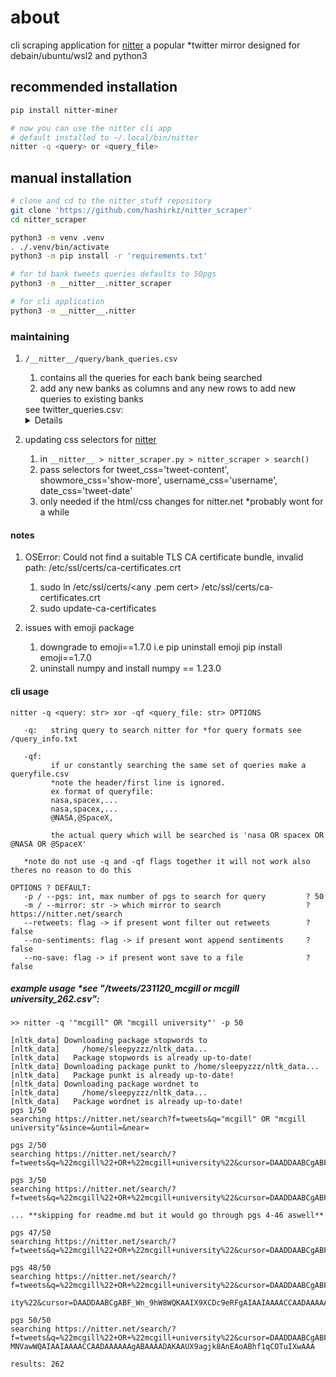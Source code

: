 # about
cli scraping application for [nitter](https://nitter.net/search) a popular *twitter mirror
designed for debain/ubuntu/wsl2 and python3

## recommended installation
```bash
pip install nitter-miner

# now you can use the nitter cli app 
# default installed to ~/.local/bin/nitter
nitter -q <query> or <query_file> 
```
## manual installation
```bash
# clone and cd to the nitter_stuff repository
git clone 'https://github.com/hashirkz/nitter_scraper'
cd nitter_scraper

python3 -m venv .venv
. ./.venv/bin/activate
python3 -m pip install -r 'requirements.txt'

# for td bank tweets queries defaults to 50pgs
python3 -m __nitter__.nitter_scraper

# for cli application
python3 -m __nitter__.nitter
```  
### maintaining
1. `/__nitter__/query/bank_queries.csv`
   1. contains all the queries for each bank being searched
   2. add any new banks as columns and any new rows to add new queries to existing banks
   <summary>
   see twitter_queries.csv:
   <details>

   | bmo                 | cibc                               | rbc                         | scotiabank      | td                  |
   |---------------------|------------------------------------|-----------------------------|-----------------|---------------------|
   | @BMO                | CIBC                               | RBCNewsroom                 | Scotiabank      | TDbank              |
   | BMO Field           | CIBCInnovation                     | RBC Newsroom                | ScotiabankHelps | TD Bank             |
   | BMOVanMarathon      | BanqueCIBC                         | RBC_Newsroom                | ScotiabankArena | TD_Bank             |
   | BMOmedia            | TorontoRun                         | @RBC                        | ScotiabankCtr   | TDCanada            |
   | BMOHarrisBank       | CIBC_FCIB                          | RBCCanada                   | ScotiabankTT    | TD Canada           |
   | Bank Of Montreal    | CIBCFCIBBS                         | RBC Canada                  | ScotiabankGY    | TDEconomics         |
   | BankOfMontreal      | CIBCFCIBJM                         | RBC_Canada                  | sccniagara      | TD Economics        |
   | BMO Bank            | CIBCCareers                        | RBCGAMAdvisor               | ScotiaEconomics | TDDirectInvest      |
   | BMO_Bank            | CCS_RFTC_OG                        | RBCGAMNews                  | scotiahockey    | TD DirectInvest     |
   | BMO Capital Markets | CIBCMellon                         | RBC4Students                | GillerPrize     | TD_DirectInvest     |
   | BMO_Media           | CIBCFCIBBB                         | RBCCareers                  | RunCRS          | TDCareers           |
   | lifeatbmo           | CIBC_PWM_US                        | RBCInsurance                | scotiacapital   | TD Careers          |
   |                     | RFTCBlueMtn                        | RBC_Trading                 | ScotiabankViews | TD_Careers          |
   |                     | Canadian Imperial Bank of Commerce | RBC_Insurance               | ScotiabankBB    | TD Garden           |
   |                     | CIBC Private Wealth US             | RBC Insurance               | ScotiaColpatria | TD_Garden           |
   |                     | CIBC Mellon                        | rbc bank                    | RunCRSWest      | TDNewsCanada        |
   |                     | CIBC_Mellon                        | royal bank of canada        | ScotiabankPE    | TDNews Canada       |
   |                     | CIBC Bank                          | RBC Wealth                  | ScotiabankFC    | TDNews_Canada       |
   |                     | CIBC_Bank                          | RBC_Wealth                  | ScotiabankBS    | TDBankUS            |
   |                     | CIBCBank                           | RBCWealth                   | ScotiabankMX    | TDBank US           |
   |                     | CIBC Wood Gundy                    | RBC capital markets         | CHINPicnic      | TDBank_US           |
   |                     | CIBC Run for the Cure              | RBC_capital_markets         | ScotiaCaribbean | TDNewsUS            |
   |                     | CIBC Future Heroes                 | RBCcapitalmarkets           | ScotiabankJM    | TDNews US           |
   |                     | CIBC World Markets                 | RBC Global Asset Management |                 | TDBank US           |
   |                     |                                    | RBC GAM                     |                 | TD_Insurance        |
   |                     |                                    | RBC_GAM                     |                 | TDInsurance         |
   |                     |                                    | RBCGAM                      |                 | TD Insurance        |
   |                     |                                    | rbc visa card               |                 | TD_Canada           |
   |                     |                                    | rbc_bank                    |                 | TD Asset Management |
   |                     |                                    | rbcbank                     |                 | TDAM_Canada         |
   |                     |                                    |                             |                 | TD Visa card        |

   </details>
   </summary>

2. updating css selectors for [nitter](https://nitter.net/search)
   1. in `__nitter__ > nitter_scraper.py > nitter_scraper > search()`
   2. pass selectors for tweet_css='tweet-content', showmore_css='show-more', username_css='username', date_css='tweet-date'
   3. only needed if the html/css changes for nitter.net *probably wont for a while

#### notes
1. OSError: Could not find a suitable TLS CA certificate bundle, invalid path: /etc/ssl/certs/ca-certificates.crt
   1. sudo ln /etc/ssl/certs/<any .pem cert> /etc/ssl/certs/ca-certificates.crt
   2. sudo update-ca-certificates
   
2. issues with emoji package
   1. downgrade to emoji==1.7.0 i.e pip uninstall emoji pip install emoji==1.7.0
   2. uninstall numpy and install numpy == 1.23.0
#### cli usage  
```
nitter -q <query: str> xor -qf <query_file: str> OPTIONS

   -q:   string query to search nitter for *for query formats see /query_info.txt
   
   -qf: 
         if ur constantly searching the same set of queries make a queryfile.csv
         *note the header/first line is ignored.
         ex format of queryfile:
         nasa,spacex,...
         nasa,spacex,...
         @NASA,@SpaceX,

         the actual query which will be searched is 'nasa OR spacex OR @NASA OR @SpaceX'

   *note do not use -q and -qf flags together it will not work also theres no reason to do this

OPTIONS ? DEFAULT:
   -p / --pgs: int, max number of pgs to search for query         ? 50
   -m / --mirror: str -> which mirror to search                   ? https://nitter.net/search
   --retweets: flag -> if present wont filter out retweets        ? false
   --no-sentiments: flag -> if present wont append sentiments     ? false
   --no-save: flag -> if present wont save to a file              ? false
```

##### example usage *see "/tweets/231120_mcgill or mcgill university_262.csv":  
```
>> nitter -q '"mcgill" OR "mcgill university"' -p 50

[nltk_data] Downloading package stopwords to
[nltk_data]     /home/sleepyzzz/nltk_data...
[nltk_data]   Package stopwords is already up-to-date!
[nltk_data] Downloading package punkt to /home/sleepyzzz/nltk_data...
[nltk_data]   Package punkt is already up-to-date!
[nltk_data] Downloading package wordnet to
[nltk_data]     /home/sleepyzzz/nltk_data...
[nltk_data]   Package wordnet is already up-to-date!
pgs 1/50
searching https://nitter.net/search?f=tweets&q="mcgill" OR "mcgill university"&since=&until=&near=

pgs 2/50
searching https://nitter.net/search/?f=tweets&q=%22mcgill%22+OR+%22mcgill+university%22&cursor=DAADDAABCgABF_Wn_9hW8WQKAAIX9abby9rQJAAIAAIAAAACCAADAAAAAAgABAAAAAAKAAUX9agjk8AnEAoABhf1qCOTv9jwAAA

pgs 3/50
searching https://nitter.net/search/?f=tweets&q=%22mcgill%22+OR+%22mcgill+university%22&cursor=DAADDAABCgABF_Wn_9hW8WQKAAIX9aVlDpsgwgAIAAIAAAACCAADAAAAAAgABAAAAAEKAAUX9agjk8AnEAoABhf1qCOTv7HgAAA

... **skipping for readme.md but it would go through pgs 4-46 aswell**

pgs 47/50
searching https://nitter.net/search/?f=tweets&q=%22mcgill%22+OR+%22mcgill+university%22&cursor=DAADDAABCgABF_Wn_9hW8WQKAAIX9XJLTpaRRgAIAAIAAAACCAADAAAAAAgABAAAAC0KAAUX9agjk8AnEAoABhf1qCOTuPsgAAA

pgs 48/50
searching https://nitter.net/search/?f=tweets&q=%22mcgill%22+OR+%22mcgill+university%22&cursor=DAADDAABCgABF_Wn_9hW8WQKAAIX9XFuEpcAQwAIAAIAAAACCAADAAAAAAgABAAAAC4KAAUX9agjk8AnEAoABhf1qCOTuNQQAAA

ity%22&cursor=DAADDAABCgABF_Wn_9hW8WQKAAIX9XCDc9eRFgAIAAIAAAACCAADAAAAAAgABAAAAC8KAAUX9agjk8AnEAoABhf1qCOTuK0AAAA       

pgs 50/50
searching https://nitter.net/search/?f=tweets&q=%22mcgill%22+OR+%22mcgill+university%22&cursor=DAADDAABCgABF_Wn_9hW8WQKAAIX9W-MNVawWQAIAAIAAAACCAADAAAAAAgABAAAADAKAAUX9agjk8AnEAoABhf1qCOTuIXwAAA

results: 262
```